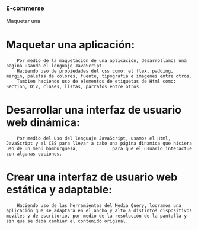 ### E-commerse
Maquetar una 
# Maquetar una aplicación:
        Por medio de la maquetación de una aplicación, desarrollamos una pagina usando el lenguaje JavaScript. 
        Haciendo uso de propiedades del css como: el flex, padding, margin, paletas de colores, fuente, tipografia e imagenes entre otros. 
        Tambien haciendo uso de elementos de etiquetas de Html como: Section, Div, clases, listas, parrafos entre otros.
        
# Desarrollar una interfaz de usuario web dinámica:
        Por medio del Uso del lenguaje JavaScript, usamos el Html, JavaScript y el CSS para llevar a cabo una página dinamica que hiciera uso de un menú hamburguesa,             para que el usuario interactue con algunas opciones.

# Crear una interfaz de usuario web estática y adaptable:
        Haciendo uso de las herramientas del Media Query, logramos una aplicación que se adaptara en el ancho y alto a distintos dispositivos moviles y de escritorio, por medio de la resolución de la pantalla y sin que se deba cambiar el contenido original.
        

